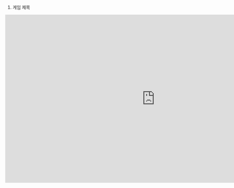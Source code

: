 1. 게임 제목

<iframe width="956" height="538" src="https://youtu.be/SNApO1q9sa8?si=ZHGXZcpLj_4wa_mp" frameborder="0" allow="accelerometer; autoplay; encrypted-media; gyroscope; picture-in-picture" allowfullscreen></iframe>
